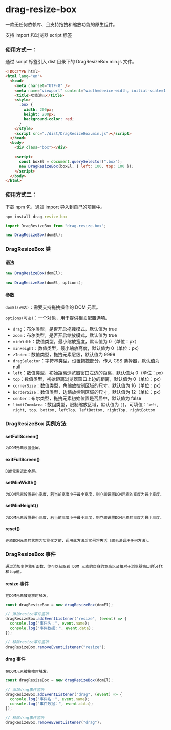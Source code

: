 # drag-resize-box

一款无任何依赖库、且支持拖拽和缩放功能的原生组件。

支持 import 和浏览器 script 标签

### 使用方式一：

通过 script 标签引入 dist 目录下的 DragResizeBox.min.js 文件。

```html
<!DOCTYPE html>
<html lang="en">
  <head>
    <meta charset="UTF-8" />
    <meta name="viewport" content="width=device-width, initial-scale=1.0" />
    <title>功能演示</title>
    <style>
      .box {
        width: 200px;
        height: 200px;
        background-color: red;
      }
    </style>
    <script src="./dist/DragResizeBox.min.js"></script>
  </head>
  <body>
    <div class="box"></div>

    <script>
      const boxEl = document.querySelector(".box");
      new DragResizeBox(boxEl, { left: 100, top: 100 });
    </script>
  </body>
</html>
```

### 使用方式二：

下载 npm 包，通过 import 导入到自己的项目中。

```cmd
npm install drag-resize-box
```

```javascript
import DragResizeBox from "drag-resize-box";

new DragResizeBox(domEl);
```

### DragResizeBox 类

#### 语法

```javascript
new DragResizeBox(domEl);

new DragResizeBox(domEl, options);
```

#### 参数

`domEl(必选)`：需要支持拖拽操作的 DOM 元素。

`options(可选)`：一个对象，用于提供相关配置选项。

- `drag`：布尔类型，是否开启拖拽模式，默认值为 true
- `zoom`：布尔类型，是否开启缩放模式，默认值为 true
- `minWidth`：数值类型，最小缩放宽度，默认值为 0（单位：px）
- `minHeight`：数值类型，最小缩放高度，默认值为 0（单位：px）
- `zIndex`：数值类型，拖拽元素层级，默认值为 9999
- `dragSelector`：字符串类型，设置拖拽部分，传入 CSS 选择器，默认值为 null
- `left`：数值类型，初始距离浏览器窗口左边的距离，默认值为 0（单位：px）
- `top`：数值类型，初始距离浏览器窗口上边的距离，默认值为 0（单位：px）
- `cornerSize`：数值类型，角缩放控制区域的尺寸，默认值为 16（单位：px）
- `borderSize`：数值类型，边缩放控制区域的尺寸，默认值为 12（单位：px）
- `center`：布尔类型，拖拽元素初始位置是否居中，默认值为 false
- `limitZoomArea`：数组类型，限制缩放区域，默认值为 `[]`，可填值：`left, right, top, bottom, leftTop, leftBottom, rightTop, rightBottom`

### DragResizeBox 实例方法

#### setFullScreen()

`为DOM元素设置全屏。`

#### exitFullScreen()

`DOM元素退出全屏。`

#### setMinWidth()

`为DOM元素设置最小宽度，若当前宽度小于最小宽度，则立即设置DOM元素的宽度为最小宽度。`

#### setMinHeight()

`为DOM元素设置最小高度，若当前高度小于最小高度，则立即设置DOM元素的高度为最小高度。`

#### reset()

`还原DOM元素的状态为实例化之前，调用此方法后实例将失活（即无法调用任何方法）。`

### DragResizeBox 事件

`通过添加事件监听函数，你可以获取到 DOM 元素的自身的宽高以及相对于浏览器窗口的left和top值。`

#### resize 事件

`在DOM元素被缩放时触发。`

```javascript
const dragResizeBox = new dragResizeBox(domEl);

// 添加resize事件监听
dragResizeBox.addEventListener("resize", (event) => {
  console.log("事件名：", event.name);
  console.log("事件数据：", event.data);
});

// 移除resize事件监听
dragResizeBox.removeEventListener("resize");
```

#### drag 事件

`在DOM元素被拖拽时触发。`

```javascript
const dragResizeBox = new dragResizeBox(domEl);

// 添加drag事件监听
dragResizeBox.addEventListener("drag", (event) => {
  console.log("事件名：", event.name);
  console.log("事件数据：", event.data);
});

// 移除drag事件监听
dragResizeBox.removeEventListener("drag");
```
